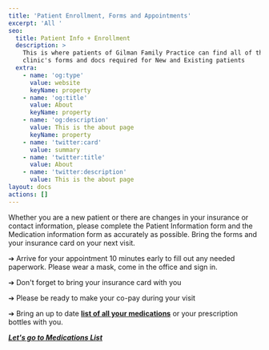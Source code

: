 ```yaml
---
title: 'Patient Enrollment, Forms and Appointments'
excerpt: 'All '
seo:
  title: Patient Info + Enrollment
  description: >
    This is where patients of Gilman Family Practice can find all of the
    clinic's forms and docs required for New and Existing patients
  extra:
    - name: 'og:type'
      value: website
      keyName: property
    - name: 'og:title'
      value: About
      keyName: property
    - name: 'og:description'
      value: This is the about page
      keyName: property
    - name: 'twitter:card'
      value: summary
    - name: 'twitter:title'
      value: About
    - name: 'twitter:description'
      value: This is the about page
layout: docs
actions: []
---
```

Whether you are a new patient or there are changes in your insurance or contact information, please complete the Patient Information form and the Medication information form as accurately as possible. Bring the forms and your insurance card on your next visit.

➔ Arrive for your appointment 10 minutes early to fill out any needed paperwork. Please wear a mask, come in the office and sign in.

➔ Don't forget to bring your insurance card with you

➔ Please be ready to make your co-pay during your visit

➔ Bring an up to date [**list of all your medications**](https://www.dropbox.com/s/n2t5wtqtt2lylor/MedicationList.pdf?dl=0) or your prescription bottles with you.

[***Let's go to Medications List***](https://www.dropbox.com/s/yyc3zrgw88epr4g/NEW%20Patient%20Medication%20List.pdf?dl=0)
